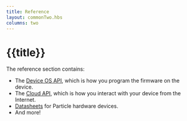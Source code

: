 ```yaml
---
title: Reference
layout: commonTwo.hbs
columns: two
---
```


# {{title}}

The reference section contains:

- The [Device OS API](/reference/device-os/firmware/), which is how you program the firmware on the device.
- The [Cloud API](/reference/cloud-apis/api/), which is how you interact with your device from the Internet.
- [Datasheets](/reference/datasheets/tracker/tracker-som-datasheet/) for Particle hardware devices.
- And more!
